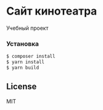 # Сайт кинотеатра

Учебный проект

### Установка

```sh
$ composer install
$ yarn install
$ yarn build
```

License
----

MIT